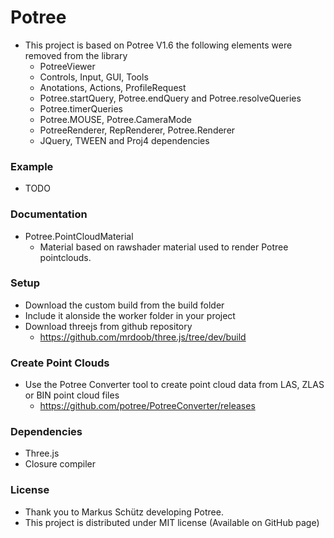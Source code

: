 # Potree

 - This project is based on Potree V1.6 the following elements were removed from the library
 	- PotreeViewer
 	- Controls, Input, GUI, Tools
 	- Anotations, Actions, ProfileRequest
 	- Potree.startQuery, Potree.endQuery and Potree.resolveQueries
 	- Potree.timerQueries
 	- Potree.MOUSE, Potree.CameraMode
 	- PotreeRenderer, RepRenderer, Potree.Renderer
	- JQuery, TWEEN and Proj4 dependencies

### Example
 - TODO

### Documentation
 - Potree.PointCloudMaterial
	- Material based on rawshader material used to render Potree pointclouds.

### Setup
 - Download the custom build from the build folder
 - Include it alonside the worker folder in your project
 - Download threejs from github repository
 	- https://github.com/mrdoob/three.js/tree/dev/build

### Create Point Clouds
 - Use the Potree Converter tool to create point cloud data from LAS, ZLAS or BIN point cloud files
    - https://github.com/potree/PotreeConverter/releases

### Dependencies
 - Three.js
 - Closure compiler

### License
 - Thank you to Markus Schütz developing Potree.
 - This project is distributed under MIT license (Available on GitHub page)